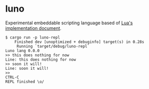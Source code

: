 # luno

Experimental embeddable scripting language based of [Lua's implementation document](https://www.lua.org/doc/jucs05.pdf).

```
$ cargo run -p luno-repl
    Finished dev [unoptimized + debuginfo] target(s) in 0.28s
     Running `target/debug/luno-repl`
Luno lang 0.0.0
>> this does nothing for now
Line: this does nothing for now
>> soon it will!
Line: soon it will!
>>
CTRL-C
REPL finished \o/
```
